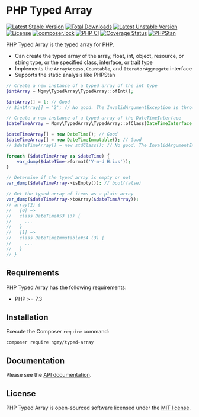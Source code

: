 # PHP Typed Array
[![Latest Stable Version](https://poser.pugx.org/ngmy/typed-array/v)](//packagist.org/packages/ngmy/typed-array)
[![Total Downloads](https://poser.pugx.org/ngmy/typed-array/downloads)](//packagist.org/packages/ngmy/typed-array)
[![Latest Unstable Version](https://poser.pugx.org/ngmy/typed-array/v/unstable)](//packagist.org/packages/ngmy/typed-array)
[![License](https://poser.pugx.org/ngmy/typed-array/license)](//packagist.org/packages/ngmy/typed-array)
[![composer.lock](https://poser.pugx.org/ngmy/typed-array/composerlock)](//packagist.org/packages/ngmy/typed-array)
[![PHP CI](https://github.com/ngmy/php-typed-array/workflows/PHP%20CI/badge.svg)](https://github.com/ngmy/php-typed-array/actions?query=workflow%3A%22PHP+CI%22)
[![Coverage Status](https://coveralls.io/repos/github/ngmy/php-typed-array/badge.svg?branch=master)](https://coveralls.io/github/ngmy/php-typed-array?branch=master)
[![PHPStan](https://img.shields.io/badge/PHPStan-enabled-brightgreen.svg?style=flat)](https://github.com/phpstan/phpstan)

PHP Typed Array is the typed array for PHP.

- Can create the typed array of the array, float, int, object, resource, or string type, or the specified class, interface, or trait type
- Implements the `ArrayAccess`, `Countable`, and `IteratorAggregate` interface
- Supports the static analysis like PHPStan

```php
// Create a new instance of a typed array of the int type
$intArray = Ngmy\TypedArray\TypedArray::ofInt();

$intArray[] = 1; // Good
// $intArray[] = '2'; // No good. The InvalidArgumentException is thrown

// Create a new instance of a typed array of the DateTimeInterface
$dateTimeArray = Ngmy\TypedArray\TypedArray::ofClass(DateTimeInterface::class);

$dateTimeArray[] = new DateTime(); // Good
$dateTimeArray[] = new DateTimeImmutable(); // Good
// $dateTimeArray[] = new stdClass(); // No good. The InvalidArgumentException is thrown

foreach ($dateTimeArray as $dateTime) {
    var_dump($dateTime->format('Y-m-d H:i:s'));
}

// Determine if the typed array is empty or not
var_dump($dateTimeArray->isEmpty()); // bool(false)

// Get the typed array of items as a plain array
var_dump($dateTimeArray->toArray($dateTimeArray));
// array(2) {
//   [0] =>
//   class DateTime#53 (3) {
//     ...
//   }
//   [1] =>
//   class DateTimeImmutable#54 (3) {
//     ...
//   }
// }
```

## Requirements
PHP Typed Array has the following requirements:

* PHP >= 7.3

## Installation
Execute the Composer `require` command:
```console
composer require ngmy/typed-array
```

## Documentation
Please see the [API documentation](https://ngmy.github.io/php-typed-array/api/).

## License
PHP Typed Array is open-sourced software licensed under the [MIT license](http://opensource.org/licenses/MIT).
